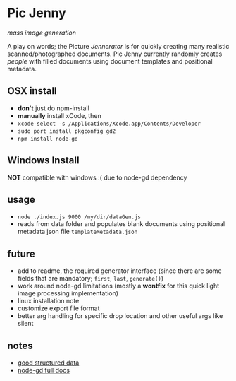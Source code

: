 # Pic Jenny
_mass image generation_

A play on words; the Picture _Jennerator_ is for quickly creating many realistic scanned/photographed documents.
Pic Jenny currently randomly creates _people_ with filled documents using document templates and positional metadata.

## OSX install
- **don't** just do npm-install
- **manually** install xCode, then
- ```xcode-select -s /Applications/Xcode.app/Contents/Developer```
- ```sudo port install pkgconfig gd2```
- ```npm install node-gd```

## Windows Install
**NOT** compatible with windows :( due to node-gd dependency

## usage
- ```node ./index.js 9000 /my/dir/dataGen.js```
- reads from data folder and populates blank documents using positional metadata json file `templateMetadata.json`

## future
- add to readme, the required generator interface (since there are some fields that are mandatory; `first`, `last`, `generate()`)
- work around node-gd limitations (mostly a **wontfix** for this quick light image processing implementation)
- linux installation note
- customize export file format
- better arg handling for specific drop location and other useful args like silent

## notes
- [good structured data](http://www.gutenberg.org/files/3201/files/)
- [node-gd full docs](https://github.com/y-a-v-a/node-gd/blob/master/docs/index.md)
